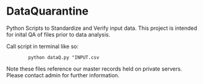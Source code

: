# DataQuarantine
Python Scripts to Standardize and Verify input data.
This project is intended for inital QA of files prior to data analysis.

Call script in terminal like so:

            python dataQ.py "INPUT.csv







Note these files reference our master records held on private servers.
Please contact admin for further information.
